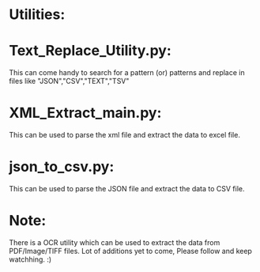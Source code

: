 # Utilities:

# Text_Replace_Utility.py: 
  This can come handy to search for a pattern (or) patterns and replace in files like "JSON","CSV","TEXT","TSV"

# XML_Extract_main.py:
  This can be used to parse the xml file and extract the data to excel file.

# json_to_csv.py:
  This can be used to parse the JSON file and extract the data to CSV file.





# Note: 
There is a OCR utility which can be used to extract the data from PDF/Image/TIFF files.
Lot of additions yet to come, Please follow and keep watchhing. :)
